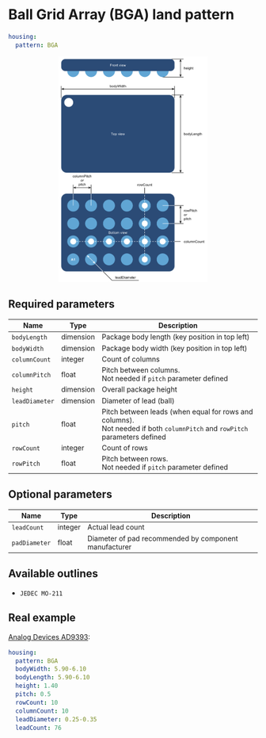 Ball Grid Array (BGA) land pattern
==================================

```yaml
housing:
  pattern: BGA
```

<center><img src="/img/doc/patterns/bga.svg" width="60%" alt="BGA Package"></center>

Required parameters
-------------------

| Name | Type | Description |
|------|------|-------------|
| `bodyLength` | dimension | Package body length (key position in top left) |
| `bodyWidth` | dimension | Package body width (key position in top left) |
| `columnCount` | integer | Count of columns |
| `columnPitch` | float | Pitch between columns.<br/>Not needed if `pitch` parameter defined |
| `height` | dimension | Overall package height |
| `leadDiameter` | dimension | Diameter of lead (ball) |
| `pitch` | float | Pitch between leads (when equal for rows and columns).<br/>Not needed if both `columnPitch` and `rowPitch` parameters defined |
| `rowCount` | integer | Count of rows |
| `rowPitch` | float | Pitch between rows.<br/>Not needed if `pitch` parameter defined |

Optional parameters
-------------------

| Name | Type | Description |
|------|------|-------------|
| `leadCount` | integer | Actual lead count |
| `padDiameter` | float | Diameter of pad recommended by component manufacturer |

Available outlines
------------------

- `JEDEC MO-211`

Real example
------------

<a class="ext" href="https://github.com/qeda/library/blob/master/analog/ad9393.yaml" target="_blank">Analog Devices AD9393</a><!--_-->:

```yaml
housing:
  pattern: BGA
  bodyWidth: 5.90-6.10
  bodyLength: 5.90-6.10
  height: 1.40
  pitch: 0.5
  rowCount: 10
  columnCount: 10
  leadDiameter: 0.25-0.35
  leadCount: 76
```
